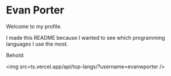 # Evan Porter

Welcome to my profile.

I made this README because I wanted to see which programming languages I use the most.

Behold:

<img src=ts.vercel.app/api/top-langs/?username=evanwporter />
